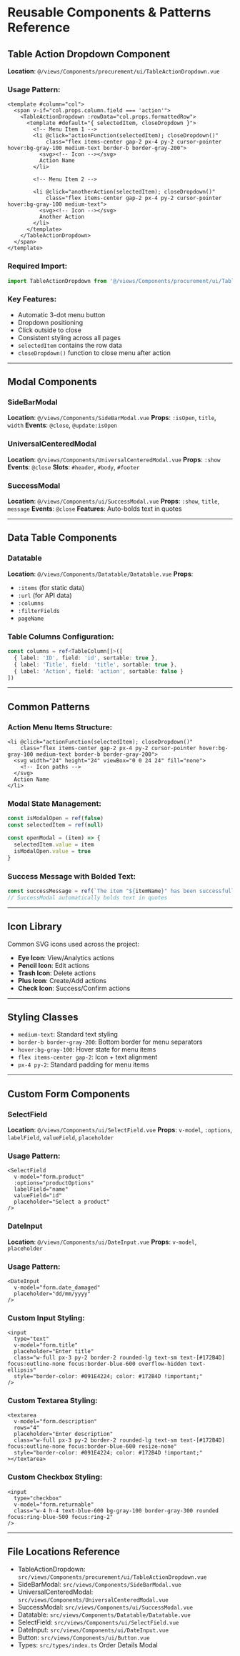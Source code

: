 # Reusable Components & Patterns Reference

## Table Action Dropdown Component
**Location**: `@/views/Components/procurement/ui/TableActionDropdown.vue`

### Usage Pattern:
```vue
<template #column="col">
  <span v-if="col.props.column.field === 'action'">
    <TableActionDropdown :rowData="col.props.formattedRow">
      <template #default="{ selectedItem, closeDropdown }">
        <!-- Menu Item 1 -->
        <li @click="actionFunction(selectedItem); closeDropdown()" 
            class="flex items-center gap-2 px-4 py-2 cursor-pointer hover:bg-gray-100 medium-text border-b border-gray-200">
          <svg><!-- Icon --></svg>
          Action Name
        </li>
        
        <!-- Menu Item 2 -->

        <li @click="anotherAction(selectedItem); closeDropdown()" 
            class="flex items-center gap-2 px-4 py-2 cursor-pointer hover:bg-gray-100 medium-text">
          <svg><!-- Icon --></svg>
          Another Action
        </li>
      </template>
    </TableActionDropdown>
  </span>
</template>
```

### Required Import:
```typescript
import TableActionDropdown from '@/views/Components/procurement/ui/TableActionDropdown.vue'
```

### Key Features:
- Automatic 3-dot menu button
- Dropdown positioning
- Click outside to close
- Consistent styling across all pages
- `selectedItem` contains the row data
- `closeDropdown()` function to close menu after action

---

## Modal Components

### SideBarModal
**Location**: `@/views/Components/SideBarModal.vue`
**Props**: `:isOpen`, `title`, `width`
**Events**: `@close`, `@update:isOpen`

### UniversalCenteredModal
**Location**: `@/views/Components/UniversalCenteredModal.vue`
**Props**: `:show`
**Events**: `@close`
**Slots**: `#header`, `#body`, `#footer`

### SuccessModal
**Location**: `@/views/Components/ui/SuccessModal.vue`
**Props**: `:show`, `title`, `message`
**Events**: `@close`
**Features**: Auto-bolds text in quotes

---

## Data Table Components

### Datatable
**Location**: `@/views/Components/Datatable/Datatable.vue`
**Props**: 
- `:items` (for static data)
- `:url` (for API data)
- `:columns`
- `:filterFields`
- `pageName`

### Table Columns Configuration:
```typescript
const columns = ref<TableColumn[]>([
  { label: 'ID', field: 'id', sortable: true },
  { label: 'Title', field: 'title', sortable: true },
  { label: 'Action', field: 'action', sortable: false }
])
```

---

## Common Patterns

### Action Menu Items Structure:
```vue
<li @click="actionFunction(selectedItem); closeDropdown()" 
    class="flex items-center gap-2 px-4 py-2 cursor-pointer hover:bg-gray-100 medium-text border-b border-gray-200">
  <svg width="24" height="24" viewBox="0 0 24 24" fill="none">
    <!-- Icon paths -->
  </svg>
  Action Name
</li>
```

### Modal State Management:
```typescript
const isModalOpen = ref(false)
const selectedItem = ref(null)

const openModal = (item) => {
  selectedItem.value = item
  isModalOpen.value = true
}
```

### Success Message with Bolded Text:
```typescript
const successMessage = ref(`The item "${itemName}" has been successfully created.`)
// SuccessModal automatically bolds text in quotes
```

---

## Icon Library
Common SVG icons used across the project:
- **Eye Icon**: View/Analytics actions
- **Pencil Icon**: Edit actions  
- **Trash Icon**: Delete actions
- **Plus Icon**: Create/Add actions
- **Check Icon**: Success/Confirm actions

---

## Styling Classes
- `medium-text`: Standard text styling
- `border-b border-gray-200`: Bottom border for menu separators
- `hover:bg-gray-100`: Hover state for menu items
- `flex items-center gap-2`: Icon + text alignment
- `px-4 py-2`: Standard padding for menu items

---

## Custom Form Components

### SelectField
**Location**: `@/views/Components/ui/SelectField.vue`
**Props**: `v-model`, `:options`, `labelField`, `valueField`, `placeholder`

### Usage Pattern:
```vue
<SelectField
  v-model="form.product"
  :options="productOptions"
  labelField="name"
  valueField="id"
  placeholder="Select a product"
/>
```

### DateInput
**Location**: `@/views/Components/ui/DateInput.vue`
**Props**: `v-model`, `placeholder`

### Usage Pattern:
```vue
<DateInput
  v-model="form.date_damaged"
  placeholder="dd/mm/yyyy"
/>
```

### Custom Input Styling:
```vue
<input
  type="text"
  v-model="form.title"
  placeholder="Enter title"
  class="w-full px-3 py-2 border-2 rounded-lg text-sm text-[#172B4D] focus:outline-none focus:border-blue-600 overflow-hidden text-ellipsis"
  style="border-color: #091E4224; color: #172B4D !important;"
/>
```

### Custom Textarea Styling:
```vue
<textarea
  v-model="form.description"
  rows="4"
  placeholder="Enter description"
  class="w-full px-3 py-2 border-2 rounded-lg text-sm text-[#172B4D] focus:outline-none focus:border-blue-600 resize-none"
  style="border-color: #091E4224; color: #172B4D !important;"
></textarea>
```

### Custom Checkbox Styling:
```vue
<input
  type="checkbox"
  v-model="form.returnable"
  class="w-4 h-4 text-blue-600 bg-gray-100 border-gray-300 rounded focus:ring-blue-500 focus:ring-2"
/>
```

---

## File Locations Reference
- TableActionDropdown: `src/views/Components/procurement/ui/TableActionDropdown.vue`
- SideBarModal: `src/views/Components/SideBarModal.vue`
- UniversalCenteredModal: `src/views/Components/UniversalCenteredModal.vue`
- SuccessModal: `src/views/Components/ui/SuccessModal.vue`
- Datatable: `src/views/Components/Datatable/Datatable.vue`
- SelectField: `src/views/Components/ui/SelectField.vue`
- DateInput: `src/views/Components/ui/DateInput.vue`
- Button: `src/views/Components/ui/Button.vue`
- Types: `src/types/index.ts`
Order Details Modal